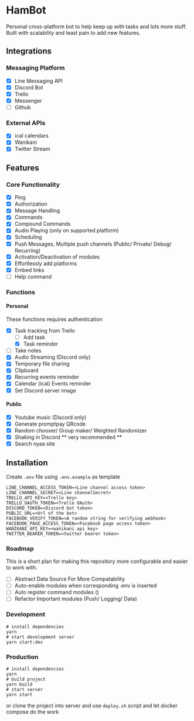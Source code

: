 # HamBot

Personal cross-platform bot to help keep up with tasks and lots more stuff. Built with scalability and least pain to add new features.

## Integrations
### Messaging Platform
- [x] Line Messaging API
- [x] Discord Bot
- [x] Trello
- [x] Messenger
- [ ] Github

### External APIs
- [x] ical calendars
- [x] Wanikani
- [x] Twitter Stream

## Features

### Core Functionality

- [x] Ping
- [x] Authorization
- [x] Message Handling
- [x] Commands
- [x] Compound Commands
- [x] Audio Playing (only on supported platform)
- [x] Scheduling
- [x] Push Messages, Multiple push channels (Public/ Private/ Debug/ Recurring)
- [x] Activation/Deactivation of modules
- [x] Effortlessly add platforms
- [x] Embed links
- [ ] Help command

### Functions

#### Personal

These functions requires authentication

- [x] Task tracking from Trello
  - [ ] Add task
  - [x] Task reminder
- [ ] Take notes
- [x] Audio Streaming (Discord only)
- [x] Temporary file sharing
- [x] Clipboard
- [x] Recurring events reminder
- [x] Calendar (ical) Events reminder
- [x] Set Discord server image

#### Public

- [x] Youtube music (Discord only)
- [x] Generate promptpay QRcode
- [x] Random chooser/ Group maker/ Weighted Randomizer
- [x] Shaking in Discord ** very recommended **
- [x] Search nyaa site

## Installation

Create `.env` file using `.env.example` as template

```env
LINE_CHANNEL_ACCESS_TOKEN=<Line channel access token>
LINE_CHANNEL_SECRET=<Line channelSecret>
TRELLO_API_KEY=<Trello key>
TRELLO_OAUTH_TOKEN=<Trello OAuth>
DISCORD_TOKEN=<Discord bot token>
PUBLIC_URL=<Url of the bot>
FACEBOOK_VERIFY_TOKEN=<A random string for verifying webhook>
FACEBOOK_PAGE_ACCESS_TOKEN=<Facebook page access token>
WANIKANI_API_KEY=<wanikani api key>
TWITTER_BEARER_TOKEN=<twitter bearer token>
```

### Roadmap

This is a short plan for making this repository more configurable and easier to work with.

- [ ] Abstract Data Source For More Compatability
- [ ] Auto-enable modules when corresponding .env is inserted
- [ ] Auto register command modules ()
- [ ] Refactor Important modules (Push/ Logging/ Data)
### Development

```shell
# install dependencies
yarn
# start development server
yarn start:dev
```

### Production

```shell
# install dependencies
yarn
# build project
yarn build
# start server
yarn start
```

or clone the project into server and use `deploy.sh` script and let docker compose do the work
